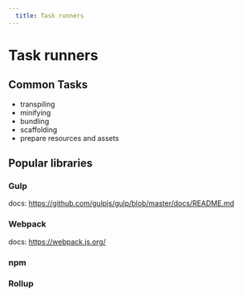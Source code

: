 ```yaml
---
  title: Task runners
---
```


# Task runners

## Common Tasks
- transpiling
- minifying
- bundling
- scaffolding
- prepare resources and assets

## Popular libraries

### Gulp
docs: https://github.com/gulpjs/gulp/blob/master/docs/README.md

### Webpack
docs: https://webpack.js.org/

### npm

### Rollup
